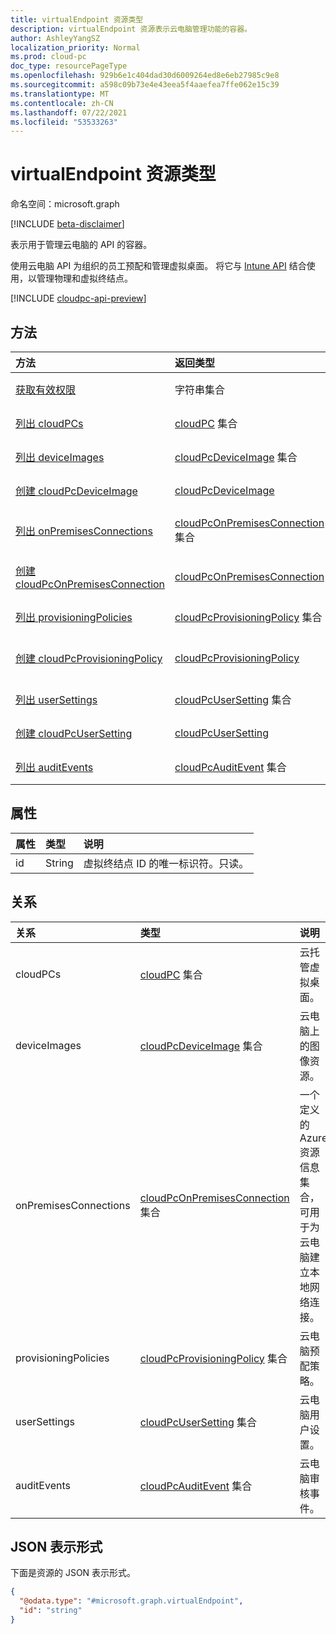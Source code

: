 ```yaml
---
title: virtualEndpoint 资源类型
description: virtualEndpoint 资源表示云电脑管理功能的容器。
author: AshleyYangSZ
localization_priority: Normal
ms.prod: cloud-pc
doc_type: resourcePageType
ms.openlocfilehash: 929b6e1c404dad30d6009264ed8e6eb27985c9e8
ms.sourcegitcommit: a598c09b73e4e43eea5f4aaefea7ffe062e15c39
ms.translationtype: MT
ms.contentlocale: zh-CN
ms.lasthandoff: 07/22/2021
ms.locfileid: "53533263"
---
```

# <a name="virtualendpoint-resource-type"></a>virtualEndpoint 资源类型

命名空间：microsoft.graph

[!INCLUDE [beta-disclaimer](../../includes/beta-disclaimer.md)]

表示用于管理云电脑的 API 的容器。

使用云电脑 API 为组织的员工预配和管理虚拟桌面。 将它与 [Intune API](../resources/intune-graph-overview.md) 结合使用，以管理物理和虚拟终结点。

[!INCLUDE [cloudpc-api-preview](../../includes/cloudpc-api-preview.md)]
## <a name="methods"></a>方法

|方法|返回类型|说明|
|:---|:---|:---|
|[获取有效权限](../api/virtualendpoint-geteffectivepermissions.md)|字符串集合|查看当前经过身份验证的用户的有效权限。|
|[列出 cloudPCs](../api/virtualendpoint-list-cloudpcs.md)|[cloudPC](../resources/cloudpc.md) 集合|列出 [cloudPC 对象的属性和](../resources/cloudpc.md) 关系。|
|[列出 deviceImages](../api/virtualendpoint-list-deviceimages.md)|[cloudPcDeviceImage](../resources/cloudpcdeviceimage.md) 集合|列出 [cloudPcDeviceImage 对象的属性和](../resources/cloudpcdeviceimage.md) 关系。|
|[创建 cloudPcDeviceImage](../api/virtualendpoint-post-deviceimages.md)|[cloudPcDeviceImage](../resources/cloudpcdeviceimage.md)|创建新的 [cloudPcDeviceImage](../resources/cloudpcdeviceimage.md) 对象。|
|[列出 onPremisesConnections](../api/virtualendpoint-list-onpremisesconnections.md)|[cloudPcOnPremisesConnection](../resources/cloudpconpremisesconnection.md) 集合|列出 [cloudPcOnPremisesConnection](../resources/cloudpconpremisesconnection.md) 对象的属性和关系。|
|[创建 cloudPcOnPremisesConnection](../api/virtualendpoint-post-onpremisesconnections.md)|[cloudPcOnPremisesConnection](../resources/cloudpconpremisesconnection.md)|创建新的 [cloudPcOnPremisesConnection](../resources/cloudpconpremisesconnection.md) 对象。|
|[列出 provisioningPolicies](../api/virtualendpoint-list-provisioningpolicies.md)|[cloudPcProvisioningPolicy](../resources/cloudpcprovisioningpolicy.md) 集合|列出 [cloudPcProvisioningPolicy 对象的属性和](../resources/cloudpcprovisioningpolicy.md) 关系。|
|[创建 cloudPcProvisioningPolicy](../api/virtualendpoint-post-provisioningpolicies.md)|[cloudPcProvisioningPolicy](../resources/cloudpcprovisioningpolicy.md)|创建新的 [cloudPcProvisioningPolicy](../resources/cloudpcprovisioningpolicy.md) 对象。|
|[列出 userSettings](../api/virtualendpoint-list-usersettings.md)|[cloudPcUserSetting](../resources/cloudpcusersetting.md) 集合|从 userSettings 导航属性获取 cloudPcUserSetting 资源。|
|[创建 cloudPcUserSetting](../api/virtualendpoint-post-usersettings.md)|[cloudPcUserSetting](../resources/cloudpcusersetting.md)|创建新的 cloudPcUserSetting 对象。|
|[列出 auditEvents](../api/virtualendpoint-list-auditevents.md)|[cloudPcAuditEvent](../resources/cloudpcauditevent.md) 集合|列出 [cloudPcAuditEvent 对象的属性和](../resources/cloudpcauditevent.md) 关系。|

## <a name="properties"></a>属性

|属性|类型|说明|
|:---|:---|:---|
|id|String|虚拟终结点 ID 的唯一标识符。只读。|

## <a name="relationships"></a>关系

|关系|类型|说明|
|:---|:---|:---|
|cloudPCs|[cloudPC](../resources/cloudpc.md) 集合|云托管虚拟桌面。|
|deviceImages|[cloudPcDeviceImage](../resources/cloudpcdeviceimage.md) 集合|云电脑上的图像资源。|
|onPremisesConnections|[cloudPcOnPremisesConnection](../resources/cloudpconpremisesconnection.md) 集合|一个定义的 Azure 资源信息集合，可用于为云电脑建立本地网络连接。|
|provisioningPolicies|[cloudPcProvisioningPolicy](../resources/cloudpcprovisioningpolicy.md) 集合|云电脑预配策略。|
|userSettings|[cloudPcUserSetting](../resources/cloudpcusersetting.md) 集合|云电脑用户设置。 |
|auditEvents|[cloudPcAuditEvent](../resources/cloudpcauditevent.md) 集合|云电脑审核事件。|

## <a name="json-representation"></a>JSON 表示形式

下面是资源的 JSON 表示形式。
<!-- {
  "blockType": "resource",
  "keyProperty": "id",
  "@odata.type": "microsoft.graph.virtualEndpoint",
  "openType": false
}
-->

``` json
{
  "@odata.type": "#microsoft.graph.virtualEndpoint",
  "id": "string"
}
```
